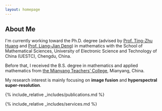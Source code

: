 ```yaml
---
layout: homepage
---
```


## About Me

I'm currently working toward the Ph.D. degree (advised by [Prof. Ting-Zhu Huang](https://www.math.uestc.edu.cn/info/1081/2041.htm) and [Prof. Liang-Jian Deng](https://liangjiandeng.github.io/)) in mathematics with the School of Mathematical Sciences, University of Electronic Science and Technology of China (UESTC), Chengdu, China.

Before that, I received the B.S. degree in mathematics and applied mathematics from [the Mianyang Teachers’ College](http://www.mtc.edu.cn/), Mianyang, China.
 
My research interest is mainly focusing on **image fusion** and **hyperspectral super-resolution**.







{% include_relative _includes/publications.md %}


{% include_relative _includes/services.md %}



